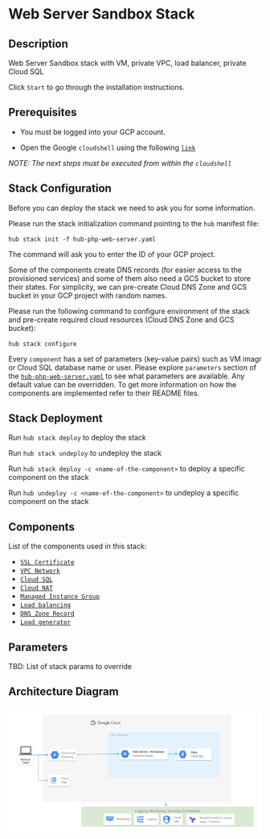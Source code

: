 # Web Server Sandbox Stack

## Description

Web Server Sandbox stack with VM, private VPC, load balancer, private Cloud SQL

Click `Start` to go through the installation instructions.

## Prerequisites

* You must be logged into your GCP account.

* Open the Google `cloudshell` using the following [`link`](https://ssh.cloud.google.com/cloudshell/editor?cloudshell_git_repo=https://source.developers.google.com/p/superhub/r/stacks&cloudshell_image=gcr.io/superhub/cloud-shell&cloudshell_tutorial=hub-php-web-server.md)

*NOTE: The next steps must be executed from within the `cloudshell`*

## Stack Configuration

Before you can deploy the stack we need to ask you for some information.

Please run the stack initialization command pointing to the `hub` manifest file:

```shell
hub stack init -f hub-php-web-server.yaml
```

The command will ask you to enter the ID of your GCP project.

Some of the components create DNS records (for easier access to the provisioned services) and some of them also need a GCS bucket to store their states.
For simplicity, we can pre-create Cloud DNS Zone and GCS bucket in your GCP project with random names.

Please run the following command to configure environment of the stack and pre-create required cloud resources (Cloud DNS Zone and GCS bucket):

```shell
hub stack configure
```

Every `component` has a set of parameters (key-value pairs) such as VM imagr or Cloud SQL database name or user.
Please explore `parameters` section of the [`hub-php-web-server.yaml`](https://github.com/agilestacks/google-stacks/blob/main/hub-php-web-server.yaml) to see what parameters are available.
Any default value can be overridden.
To get more information on how the components are implemented refer to their README files.

## Stack Deployment

Run `hub stack deploy` to deploy the stack

Run `hub stack undeploy` to undeploy the stack

Run `hub stack deploy -c <name-of-the-component>` to deploy a specific component on the stack

Run `hub undeploy -c <name-of-the-component>` to undeploy a specific component on the stack

## Components

List of the components used in this stack:

* [`SSL Certificate`](https://github.com/agilestacks/google-components/tree/main/gcp-managed-certificate)
* [`VPC Network`](https://github.com/agilestacks/google-components/tree/main/network)
* [`Cloud SQL`](https://github.com/agilestacks/google-components/tree/main/cloud-sql)
* [`Cloud NAT`](https://github.com/agilestacks/google-components/tree/main/cloud-nat)
* [`Managed Instance Group`](https://github.com/agilestacks/google-components/tree/main/managed-instance-group)
* [`Load balancing`](https://github.com/agilestacks/google-components/tree/main/load-balancer)
* [`DNS Zone Record`](https://github.com/agilestacks/google-components/tree/main/dns-zone-record-set)
* [`Load generator`](https://github.com/agilestacks/google-components/tree/main/wp-loadgenerator)

## Parameters

TBD: List of stack params to override

## Architecture Diagram

![Web Server VM Architecture](images/web_server_diagram.png)
